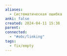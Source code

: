 ```yaml
---
aliases:
  - Систематическая ошибка
anki: false
created: 2024-04-11 15:38
parent: 
connected:
  - "#обс/linking"
tags:
  - fix/empty
---
```

